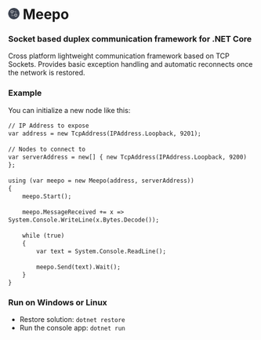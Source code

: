 # <img src ="./icon.png" width="23px" /> Meepo

### Socket based duplex communication framework for .NET Core

Cross platform lightweight communication framework based on TCP Sockets. Provides basic
exception handling and automatic reconnects once the network is restored.

### Example

You can initialize a new node like this:

```
// IP Address to expose
var address = new TcpAddress(IPAddress.Loopback, 9201);

// Nodes to connect to
var serverAddress = new[] { new TcpAddress(IPAddress.Loopback, 9200) };

using (var meepo = new Meepo(address, serverAddress))
{
    meepo.Start();

    meepo.MessageReceived += x => System.Console.WriteLine(x.Bytes.Decode());

    while (true)
    {
        var text = System.Console.ReadLine();

        meepo.Send(text).Wait();
    }
}
```

### Run on Windows or Linux

* Restore solution: `dotnet restore`
* Run the console app: `dotnet run`
